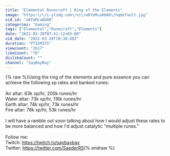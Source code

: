 ```yaml
---
title: "Elemental Runecraft | Ring of the Elements"
image: "https:\/\/i.ytimg.com\/vi\/w8YoMcaAbA0\/hqdefault.jpg"
vid_id: "w8YoMcaAbA0"
categories: "Gaming"
tags: ["Elemental","Runecraft","Elements"]
date: "2022-03-29T07:41:12+03:00"
vid_date: "2022-03-28T18:38:48Z"
duration: "PT15M37S"
viewcount: "2617"
likeCount: "78"
dislikeCount: ""
channel: "SayBayBay"
---
```

{% raw %}Using the ring of the elements and pure essence you can achieve the following xp rates and banked runes:<br /><br />Air altar: 63k xp/hr, 200k runes/hr<br />Water altar: 73k xp/hr, 116k runes/hr<br />Earth altar: 74k xp/hr, 73k runes/hr<br />Fire altar: 78k xp/hr, 53k runes/hr<br /><br />I will have a ramble out soon talking about how I would adjust these rates to be more balanced and how I'd adjust catalytic &quot;multiple runes.&quot;<br /><br />Follow me:<br />Twitch: <a rel="nofollow" target="blank" href="https://twitch.tv/saybaybay">https://twitch.tv/saybaybay</a><br />Twitter: <a rel="nofollow" target="blank" href="https://twitter.com/SaederRS">https://twitter.com/SaederRS</a>{% endraw %}
